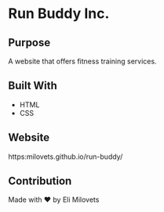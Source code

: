 # Run Buddy Inc.

## Purpose
A website that offers fitness training services.

## Built With
  * HTML
  * CSS
  
## Website
https:milovets.github.io/run-buddy/

## Contribution
Made with ❤️ by Eli Milovets




